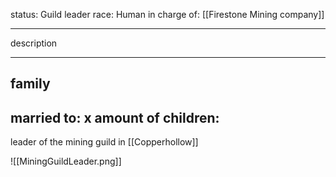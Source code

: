 status: Guild leader
race: Human
in charge of: [[Firestone Mining company]]

---

description

---

## family

married to:
x amount of children:
- 
leader of the mining guild in [[Copperhollow]]

![[MiningGuildLeader.png]]